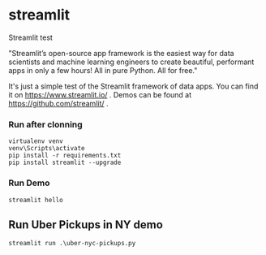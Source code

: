 # streamlit
Streamlit test

"Streamlit’s open-source app framework is the easiest way for data scientists and machine learning engineers to create beautiful, performant apps in only a few hours!  All in pure Python. All for free." 

It's just a simple test of the Streamlit framework of data apps. You can find it on https://www.streamlit.io/ .
Demos can be found at https://github.com/streamlit/ .

### Run after clonning
```
virtualenv venv
venv\Scripts\activate
pip install -r requirements.txt
pip install streamlit --upgrade
```



### Run Demo
```
streamlit hello
```

## Run Uber Pickups in NY demo
```
streamlit run .\uber-nyc-pickups.py
```